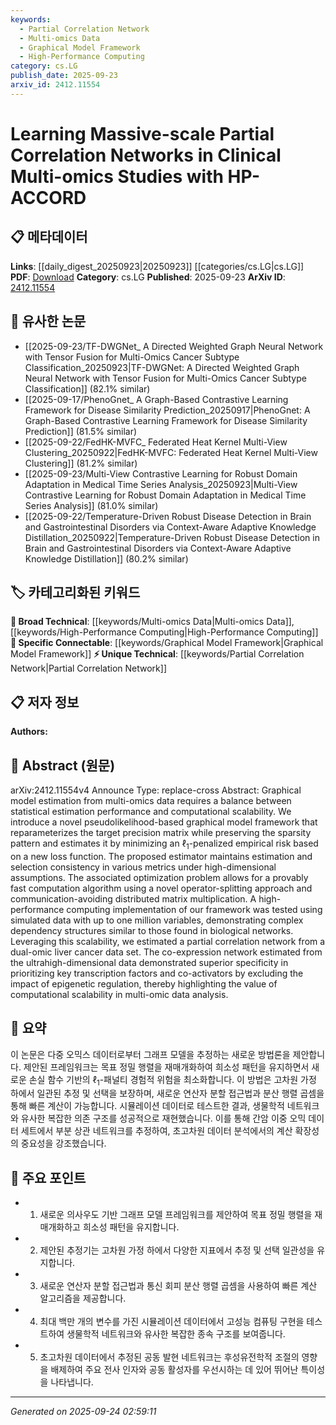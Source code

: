 ```yaml
---
keywords:
  - Partial Correlation Network
  - Multi-omics Data
  - Graphical Model Framework
  - High-Performance Computing
category: cs.LG
publish_date: 2025-09-23
arxiv_id: 2412.11554
---
```


<!-- KEYWORD_LINKING_METADATA:
{
  "processed_timestamp": "2025-09-24T02:59:11.931718",
  "vocabulary_version": "1.0",
  "selected_keywords": [
    "Partial Correlation Network",
    "Multi-omics Data",
    "Graphical Model Framework",
    "High-Performance Computing"
  ],
  "rejected_keywords": [],
  "similarity_scores": {
    "Partial Correlation Network": 0.78,
    "Multi-omics Data": 0.8,
    "Graphical Model Framework": 0.77,
    "High-Performance Computing": 0.79
  },
  "extraction_method": "AI_prompt_based",
  "budget_applied": true,
  "candidates_json": {
    "candidates": [
      {
        "surface": "partial correlation network",
        "canonical": "Partial Correlation Network",
        "aliases": [
          "PCN"
        ],
        "category": "unique_technical",
        "rationale": "This concept is central to the paper and represents a specific method for analyzing dependencies in multi-omics data.",
        "novelty_score": 0.75,
        "connectivity_score": 0.7,
        "specificity_score": 0.85,
        "link_intent_score": 0.78
      },
      {
        "surface": "multi-omics data",
        "canonical": "Multi-omics Data",
        "aliases": [
          "multiomics",
          "multi-omics"
        ],
        "category": "broad_technical",
        "rationale": "This is a key domain-specific term that connects to a wide range of studies in computational biology.",
        "novelty_score": 0.55,
        "connectivity_score": 0.88,
        "specificity_score": 0.7,
        "link_intent_score": 0.8
      },
      {
        "surface": "graphical model framework",
        "canonical": "Graphical Model Framework",
        "aliases": [
          "graphical models",
          "GM framework"
        ],
        "category": "specific_connectable",
        "rationale": "This framework is essential for understanding the statistical methods applied in the study.",
        "novelty_score": 0.6,
        "connectivity_score": 0.75,
        "specificity_score": 0.78,
        "link_intent_score": 0.77
      },
      {
        "surface": "high-performance computing",
        "canonical": "High-Performance Computing",
        "aliases": [
          "HPC"
        ],
        "category": "broad_technical",
        "rationale": "HPC is crucial for the scalability of the methods discussed, linking to computational efficiency topics.",
        "novelty_score": 0.5,
        "connectivity_score": 0.82,
        "specificity_score": 0.65,
        "link_intent_score": 0.79
      }
    ],
    "ban_list_suggestions": [
      "statistical estimation performance",
      "computational scalability"
    ]
  },
  "decisions": [
    {
      "candidate_surface": "partial correlation network",
      "resolved_canonical": "Partial Correlation Network",
      "decision": "linked",
      "scores": {
        "novelty": 0.75,
        "connectivity": 0.7,
        "specificity": 0.85,
        "link_intent": 0.78
      }
    },
    {
      "candidate_surface": "multi-omics data",
      "resolved_canonical": "Multi-omics Data",
      "decision": "linked",
      "scores": {
        "novelty": 0.55,
        "connectivity": 0.88,
        "specificity": 0.7,
        "link_intent": 0.8
      }
    },
    {
      "candidate_surface": "graphical model framework",
      "resolved_canonical": "Graphical Model Framework",
      "decision": "linked",
      "scores": {
        "novelty": 0.6,
        "connectivity": 0.75,
        "specificity": 0.78,
        "link_intent": 0.77
      }
    },
    {
      "candidate_surface": "high-performance computing",
      "resolved_canonical": "High-Performance Computing",
      "decision": "linked",
      "scores": {
        "novelty": 0.5,
        "connectivity": 0.82,
        "specificity": 0.65,
        "link_intent": 0.79
      }
    }
  ]
}
-->

# Learning Massive-scale Partial Correlation Networks in Clinical Multi-omics Studies with HP-ACCORD

## 📋 메타데이터

**Links**: [[daily_digest_20250923|20250923]] [[categories/cs.LG|cs.LG]]
**PDF**: [Download](https://arxiv.org/pdf/2412.11554.pdf)
**Category**: cs.LG
**Published**: 2025-09-23
**ArXiv ID**: [2412.11554](https://arxiv.org/abs/2412.11554)

## 🔗 유사한 논문
- [[2025-09-23/TF-DWGNet_ A Directed Weighted Graph Neural Network with Tensor Fusion for Multi-Omics Cancer Subtype Classification_20250923|TF-DWGNet: A Directed Weighted Graph Neural Network with Tensor Fusion for Multi-Omics Cancer Subtype Classification]] (82.1% similar)
- [[2025-09-17/PhenoGnet_ A Graph-Based Contrastive Learning Framework for Disease Similarity Prediction_20250917|PhenoGnet: A Graph-Based Contrastive Learning Framework for Disease Similarity Prediction]] (81.5% similar)
- [[2025-09-22/FedHK-MVFC_ Federated Heat Kernel Multi-View Clustering_20250922|FedHK-MVFC: Federated Heat Kernel Multi-View Clustering]] (81.2% similar)
- [[2025-09-23/Multi-View Contrastive Learning for Robust Domain Adaptation in Medical Time Series Analysis_20250923|Multi-View Contrastive Learning for Robust Domain Adaptation in Medical Time Series Analysis]] (81.0% similar)
- [[2025-09-22/Temperature-Driven Robust Disease Detection in Brain and Gastrointestinal Disorders via Context-Aware Adaptive Knowledge Distillation_20250922|Temperature-Driven Robust Disease Detection in Brain and Gastrointestinal Disorders via Context-Aware Adaptive Knowledge Distillation]] (80.2% similar)

## 🏷️ 카테고리화된 키워드
**🧠 Broad Technical**: [[keywords/Multi-omics Data|Multi-omics Data]], [[keywords/High-Performance Computing|High-Performance Computing]]
**🔗 Specific Connectable**: [[keywords/Graphical Model Framework|Graphical Model Framework]]
**⚡ Unique Technical**: [[keywords/Partial Correlation Network|Partial Correlation Network]]

## 📋 저자 정보

**Authors:** 

## 📄 Abstract (원문)

arXiv:2412.11554v4 Announce Type: replace-cross 
Abstract: Graphical model estimation from multi-omics data requires a balance between statistical estimation performance and computational scalability. We introduce a novel pseudolikelihood-based graphical model framework that reparameterizes the target precision matrix while preserving the sparsity pattern and estimates it by minimizing an $\ell_1$-penalized empirical risk based on a new loss function. The proposed estimator maintains estimation and selection consistency in various metrics under high-dimensional assumptions. The associated optimization problem allows for a provably fast computation algorithm using a novel operator-splitting approach and communication-avoiding distributed matrix multiplication. A high-performance computing implementation of our framework was tested using simulated data with up to one million variables, demonstrating complex dependency structures similar to those found in biological networks. Leveraging this scalability, we estimated a partial correlation network from a dual-omic liver cancer data set. The co-expression network estimated from the ultrahigh-dimensional data demonstrated superior specificity in prioritizing key transcription factors and co-activators by excluding the impact of epigenetic regulation, thereby highlighting the value of computational scalability in multi-omic data analysis.

## 📝 요약

이 논문은 다중 오믹스 데이터로부터 그래프 모델을 추정하는 새로운 방법론을 제안합니다. 제안된 프레임워크는 목표 정밀 행렬을 재매개화하여 희소성 패턴을 유지하면서 새로운 손실 함수 기반의 $\ell_1$-패널티 경험적 위험을 최소화합니다. 이 방법은 고차원 가정 하에서 일관된 추정 및 선택을 보장하며, 새로운 연산자 분할 접근법과 분산 행렬 곱셈을 통해 빠른 계산이 가능합니다. 시뮬레이션 데이터로 테스트한 결과, 생물학적 네트워크와 유사한 복잡한 의존 구조를 성공적으로 재현했습니다. 이를 통해 간암 이중 오믹 데이터 세트에서 부분 상관 네트워크를 추정하여, 초고차원 데이터 분석에서의 계산 확장성의 중요성을 강조했습니다.

## 🎯 주요 포인트

- 1. 새로운 의사우도 기반 그래프 모델 프레임워크를 제안하여 목표 정밀 행렬을 재매개화하고 희소성 패턴을 유지합니다.
- 2. 제안된 추정기는 고차원 가정 하에서 다양한 지표에서 추정 및 선택 일관성을 유지합니다.
- 3. 새로운 연산자 분할 접근법과 통신 회피 분산 행렬 곱셈을 사용하여 빠른 계산 알고리즘을 제공합니다.
- 4. 최대 백만 개의 변수를 가진 시뮬레이션 데이터에서 고성능 컴퓨팅 구현을 테스트하여 생물학적 네트워크와 유사한 복잡한 종속 구조를 보여줍니다.
- 5. 초고차원 데이터에서 추정된 공동 발현 네트워크는 후성유전학적 조절의 영향을 배제하여 주요 전사 인자와 공동 활성자를 우선시하는 데 있어 뛰어난 특이성을 나타냅니다.


---

*Generated on 2025-09-24 02:59:11*